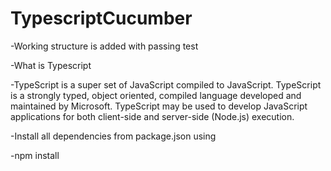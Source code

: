 # TypescriptCucumber
-Working structure is added with passing test


-What is Typescript

-TypeScript is a super set of JavaScript compiled to JavaScript. TypeScript is a strongly typed, object oriented, compiled language developed and maintained by Microsoft. 
TypeScript may be used to develop JavaScript applications for both client-side and server-side (Node.js) execution.

-Install all dependencies from package.json using

-npm install
